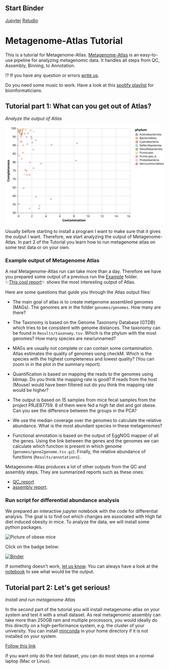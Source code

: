 
## Start Binder


[Jupyter](http://mybinder.org/v2/gh/metagenome-atlas/Tutorial/aldex?urlpath=lab)
[Rstudio](http://mybinder.org/v2/gh/metagenome-atlas/Tutorial/aldex?urlpath=rstudio)


# Metagenome-Atlas Tutorial

This is a tutorial for Metagenome-Atlas. [Metagenome-Atlas](https://metagenome-atlas.github.io/) is an easy-to-use pipeline for analyzing metagenomic data. It handles all steps from QC, Assembly, Binning, to Annotation.


:interrobang: If you have any question or errors [write us][chat].


Do you need some music to work. Have a look at this [spotify playlist](https://open.spotify.com/playlist/1uJJpcPx752ddZXCtU6oRc?si=sTO-ec95TFqxHviin59M0g) for bioinformaticians.




## Tutorial part 1: What can you get out of Atlas?
*Analyze the output of Atlas*

![checkmquality](images/quality.svg)

Usually before starting to install a program I want to make sure that it gives the output I want.
Therefore, we start analyzing the output of Metagenome-Atlas.
In part 2 of the Tutorial you learn how to run metagenome atlas on some test data or on your own.

### Example output of Metagenome Atlas
A real Metagenome-Atlas run can take more than a day. Therefore we have you prepared some output of a previous run the [Example](Example) folder.  
:sparkles:[This cool report](http://htmlpreview.github.io/?https://github.com/metagenome-atlas/Tutorial/blob/master/Example/Results/Summary.html):sparkles: shows the most interesting output of Atlas.

Here are some questions that guide you through the Atlas output files:

* The main goal of atlas is to create metgenome assembled genomes (MAGs). The genomes are in the folder `genomes/genomes`. How many are there?

* The Taxonomy is based on the Genome Taxonomy Database (GTDB) which tries to be consistent with genome distances. The taxonomy can be found in `Results/taxonomy.tsv`. Which is the phylum with the most genomes? How many species are new/unnamed?

* MAGs are usually not complete or can contain some contamination. Atlas estimates the quality of genomes using checkM. Which is the species with the highest completeness and lowest quality? (You can zoom in in the plot in the summary report).

* Quantification is based on mapping the reads to the genomes using bbmap. Do you think the mapping rate is good? If reads from the host (Mouse) would have been filtered out do you think the mapping rate would be higher?

* The output is based on 15 samples from mice fecal samples from the project PRJEB7759. 8 of them were fed a high fat diet and got obese. Can you see the difference between the groups in the PCA?

*  We use the median coverage over the genomes to calculate the relative abundance. What is the most abundant species in these metagenomes?

* Functional annotation is based on the output of EggNOG mapper of all the genes. Using the link  between the genes and the genomes we can calculate which function is present in which genome (`genomes/gene2genome.tsv.gz`). Finally, the relative abundance of functions (`Results/annotations`).


Metagenome-Atlas produces a lot of other outputs from the QC and assembly steps. They are  summarized reports such as these ones:
- [QC_report](https://metagenome-atlas.readthedocs.io/en/latest/_static/QC_report.html)
- [assembly report](https://metagenome-atlas.readthedocs.io/en/latest/_static/assembly_report.html).


### Run script for differential abundance analysis

We prepared an interactive jupyter notebook with the code for differential analysis. The goal is to find out which changes are associated with High fat diet induced obesity in mice. To analyze the data, we will install some python packages.  

![Picture of obese mice](https://upload.wikimedia.org/wikipedia/commons/0/0b/Fatmouse.jpg)

Click on the badge below:

[![Binder](https://mybinder.org/badge_logo.svg)](https://mybinder.org/v2/gh/metagenome-atlas/Tutorial/master?filepath=scripts)

If something doesn't work, [let us know][chat]. You can always have a look at the [notebook](scripts/Differential_abundance.ipynb) to see what would be the output.


[chat]: https://github.com/metagenome-atlas/Tutorial/issues


## Tutorial part 2: Let's get serious!
*Install and run metagenome Atlas*

In the second part of the tutorial you will install metagenome-atlas on your system and test it with a small dataset.
As real metagenomic assembly can take more than 250GB ram and multiple processors, you would ideally do this directly on a high-performance system, e.g. the cluster of your university. You can install [minconda](https://docs.conda.io/en/latest/miniconda.html) in your home directory if it is not installed on your system.

[Follow this link](https://metagenome-atlas.readthedocs.io/en/latest/usage/getting_started.html#install-metagenome-atlas)

If you want only do the test dataset, you can do most steps on a  normal laptop (Mac or Linux).
